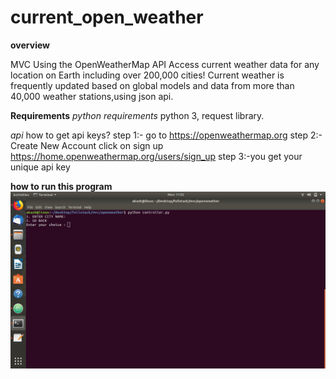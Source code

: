# current_open_weather

**overview**

MVC Using the OpenWeatherMap API Access current weather data for any location on Earth including over 200,000 cities! Current weather is frequently updated based on global models and data from more than 40,000 weather stations,using json api.

**Requirements**
*python requirements*
python 3, request library.

*api*
how to get api keys?
step 1:- go to https://openweathermap.org 
step 2:- Create New Account click on sign up https://home.openweathermap.org/users/sign_up
step 3:-you get your unique api key


**how to run this program**
![](screenshot/image/output1.png)



